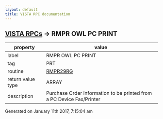```yaml
---
layout: default
title: VISTA RPC documentation
---
```




## [VISTA RPCs](TableOfContent.md) &#8594; RMPR OWL PC PRINT 

 property | value 
--- | --- 
 label | RMPR OWL PC PRINT
 tag | PRT
 routine | [RMPR29RG](http://code.osehra.org/dox/Routine_RMPR29RG_source.html)
 return value type | ARRAY
 description | Purchase Order Information to be printed from a PC Device Fax/Printer 




 Generated on January 11th 2017, 7:15:04 am